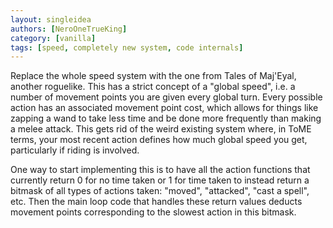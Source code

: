 ```yaml
---
layout: singleidea
authors: [NeroOneTrueKing]
category: [vanilla]
tags: [speed, completely new system, code internals]
---
```

Replace the whole speed system with the one from Tales of Maj'Eyal, another
roguelike. This has a strict concept of a "global speed", i.e. a number of
movement points you are given every global turn. Every possible action has an
associated movement point cost, which allows for things like zapping a wand to
take less time and be done more frequently than making a melee attack. This gets
rid of the weird existing system where, in ToME terms, your most recent action
defines how much global speed you get, particularly if riding is involved.

One way to start implementing this is to have all the action functions that
currently return 0 for no time taken or 1 for time taken to instead return a
bitmask of all types of actions taken: "moved", "attacked", "cast a spell", etc.
Then the main loop code that handles these return values deducts movement points
corresponding to the slowest action in this bitmask.
